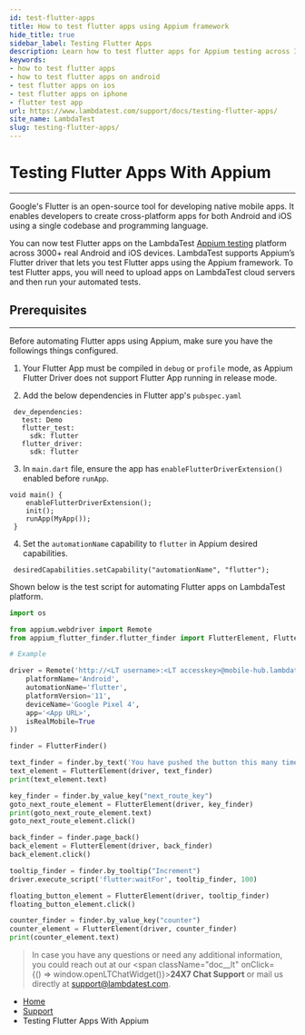 ```yaml
---
id: test-flutter-apps
title: How to test flutter apps using Appium framework
hide_title: true
sidebar_label: Testing Flutter Apps
description: Learn how to test flutter apps for Appium testing across 3000+ real Android and iOS devices.
keywords:
- how to test flutter apps
- how to test flutter apps on android
- test flutter apps on ios
- test flutter apps on iphone
- flutter test app
url: https://www.lambdatest.com/support/docs/testing-flutter-apps/
site_name: LambdaTest
slug: testing-flutter-apps/
---
```


<script type="application/ld+json"
      dangerouslySetInnerHTML={{ __html: JSON.stringify({
       "@context": "https://schema.org",
        "@type": "BreadcrumbList",
        "itemListElement": [{
          "@type": "ListItem",
          "position": 1,
          "name": "Home",
          "item": "https://www.lambdatest.com"
        },{
          "@type": "ListItem",
          "position": 2,
          "name": "Support",
          "item": "https://www.lambdatest.com/support/docs/"
        },{
          "@type": "ListItem",
          "position": 3,
          "name": "Testing Flutter Apps With Appium",
          "item": "https://www.lambdatest.com/support/docs/testing-flutter-apps/"
        }]
      })
    }}
></script>

# Testing Flutter Apps With Appium
***

Google's Flutter is an open-source tool for developing native mobile apps. It enables developers to create cross-platform apps for both Android and iOS using a single codebase and programming language.

You can now test Flutter apps on the LambdaTest [Appium testing](#) platform across 3000+ real Android and iOS devices. LambdaTest supports Appium’s Flutter driver that lets you test Flutter apps using the Appium framework. To test Flutter apps, you will need to upload apps on LambdaTest cloud servers and then run your automated tests. 

## Prerequisites
***

Before automating Flutter apps using Appium, make sure you have the followings things configured.

1. Your Flutter App must be compiled in `debug` or `profile` mode, as  Appium Flutter Driver does not support Flutter App running in release mode. 

2. Add the below dependencies in Flutter app's `pubspec.yaml`

```
 dev_dependencies:
   test: Demo
   flutter_test:
     sdk: flutter
   flutter_driver:
     sdk: flutter
```

3. In `main.dart` file, ensure the app has `enableFlutterDriverExtension()` enabled before `runApp`.

```
void main() {
    enableFlutterDriverExtension();
    init();
    runApp(MyApp());
 }
 ```

 4. Set the `automationName` capability to `flutter` in Appium desired capabilities.

```
 desiredCapabilities.setCapability("automationName", "flutter");
```

Shown below is the test script for automating Flutter apps on LambdaTest platform.

```py
import os

from appium.webdriver import Remote
from appium_flutter_finder.flutter_finder import FlutterElement, FlutterFinder

# Example

driver = Remote('http://<LT username>:<LT accesskey>@mobile-hub.lambdatest.com/wd/hub/', dict(
    platformName='Android',
    automationName='flutter',
    platformVersion='11',
    deviceName='Google Pixel 4',
    app='<App URL>',
    isRealMobile=True
))

finder = FlutterFinder()

text_finder = finder.by_text('You have pushed the button this many times:')
text_element = FlutterElement(driver, text_finder)
print(text_element.text)

key_finder = finder.by_value_key("next_route_key")
goto_next_route_element = FlutterElement(driver, key_finder)
print(goto_next_route_element.text)
goto_next_route_element.click()

back_finder = finder.page_back()
back_element = FlutterElement(driver, back_finder)
back_element.click()

tooltip_finder = finder.by_tooltip("Increment")
driver.execute_script('flutter:waitFor', tooltip_finder, 100)

floating_button_element = FlutterElement(driver, tooltip_finder)
floating_button_element.click()

counter_finder = finder.by_value_key("counter")
counter_element = FlutterElement(driver, counter_finder)
print(counter_element.text)
```

>In case you have any questions or need any additional information, you could reach out at our <span className="doc__lt" onClick={() => window.openLTChatWidget()}>**24X7 Chat Support**</span> or mail us directly at support@lambdatest.com.

<nav aria-label="breadcrumbs">
  <ul className="breadcrumbs">
    <li className="breadcrumbs__item">
      <a className="breadcrumbs__link" target="_self" href="https://www.lambdatest.com">
        Home
      </a>
    </li>
    <li className="breadcrumbs__item">
      <a className="breadcrumbs__link" target="_self" href="https://www.lambdatest.com/support/docs/">
        Support
      </a>
    </li>
    <li className="breadcrumbs__item breadcrumbs__item--active">
      <span className="breadcrumbs__link">
       Testing Flutter Apps With Appium
      </span>
    </li>
  </ul>
</nav>
